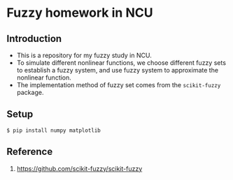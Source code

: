 # Fuzzy homework in NCU
## Introduction
* This is a repository for my fuzzy study in NCU.
* To simulate different nonlinear functions, we choose different fuzzy sets to establish a fuzzy system, and use fuzzy system to approximate the nonlinear function.
* The implementation method of fuzzy set comes from the `scikit-fuzzy` package.
## Setup
    $ pip install numpy matplotlib
## Reference
1. https://github.com/scikit-fuzzy/scikit-fuzzy
